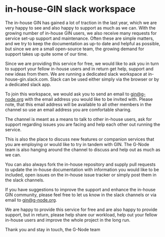 # in-house-GIN slack workspace

The in-house GIN has gained a lot of traction in the last year, which we are very 
happy to see and also happy to support as much as we can. With the growing number of
in-house GIN users, we also receive many requests for service set-up support and 
maintenance. Often these are simple matters, and we try to keep the documentation as
up-to date and helpful as possible, but since we are a small open-source team, the 
growing demand for support takes up quite some of our time.

Since we are providing this service for free, we would like to ask you in turn to support 
your fellow in-house users and in return get help, support and new ideas from them.
We are running a dedicated slack workspace at in-house-gin.slack.com. Slack can be used
either simply via the browser or by a dedicated slack app.

To join this workspace, we would ask you to send an email to gin@g-node.org with the 
email address you would like to be invited with. Please note, that this email address 
will be available to all other members in the channel so use an email address you are 
comfortable sharing.

The channel is meant as a means to talk to other in-house users, ask for support regarding 
issues you are facing and help each other out running the service.

This is also the place to discuss new features or companion services that you are employing 
or would like to try in tandem with GIN. The G-Node team is also hanging around the 
channel to discuss and help out as much as we can.

You can also always fork the in-house repository and supply pull requests to update
the in-house documentation with information you would like to be included, open issues
on the in-house issue tracker or simply post them in the slack channels.

If you have suggestions to improve the support and enhance the in-house GIN 
community, please feel free to let us know in the slack channels or via email to
gin@g-node.org.

We are happy to provide this service for free and are also happy to provide support,
but in return, please help share our workload, help out your fellow in-house users and 
improve the whole project in the long run.

Thank you and stay in touch,
the G-Node team

